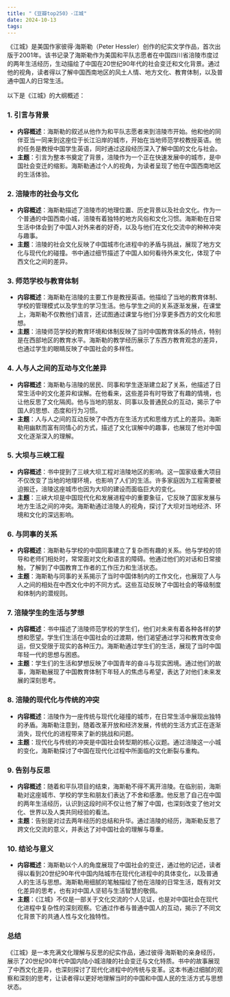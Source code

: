 ```yaml
---
title: "《豆瓣top250》-江城"
date: 2024-10-13
tags: 
---
```

《江城》是美国作家彼得·海斯勒（Peter Hessler）创作的纪实文学作品，首次出版于2001年。该书记录了海斯勒作为美国和平队志愿者在中国四川省涪陵市度过的两年生活经历，生动描绘了中国在20世纪90年代的社会变迁和文化背景。通过他的视角，读者得以了解中国西南地区的风土人情、地方文化、教育体制，以及普通中国人的日常生活。

以下是《江城》的大纲概述：

### 1. **引言与背景**
- **内容概述**：海斯勒的叙述从他作为和平队志愿者来到涪陵市开始。他和他的同伴亚当一同来到这座位于长江沿岸的城市，开始在当地师范学校教授英语。他的任务是教授中国学生英语，同时通过这段经历深入了解中国的文化与社会。
- **主题**：引言为整本书奠定了背景，涪陵作为一个正在快速发展中的城市，是中国社会变迁的缩影。海斯勒通过个人的视角，为读者呈现了他在中国西南地区的生活体验。

### 2. **涪陵市的社会与文化**
- **内容概述**：海斯勒描述了涪陵市的地理位置、历史背景以及社会文化。作为一个普通的中国西南小城，涪陵有着独特的地方风俗和文化习惯。海斯勒在日常生活中体会到了中国人对外来者的好奇，以及与他们在文化交流中的种种冲突与趣事。
- **主题**：涪陵的社会文化反映了中国城市化进程中的矛盾与挑战，展现了地方文化与现代化的碰撞。书中通过细节描述了中国人如何看待外来文化，体现了中西文化之间的差异。

### 3. **师范学校与教育体制**
- **内容概述**：海斯勒在涪陵的主要工作是教授英语。他描绘了当地的教育体制、学校的管理模式以及学生的学习生活。他与学生之间的关系逐渐发展，在课堂上，海斯勒不仅教他们语言，还试图通过课堂与他们分享更多西方的文化和思想。
- **主题**：涪陵师范学校的教育环境和体制反映了当时中国教育体系的特点，特别是在西部地区的教育水平。海斯勒的教学经历展示了东西方教育观念的差异，也通过学生的眼睛反映了中国社会的多样性。

### 4. **人与人之间的互动与文化差异**
- **内容概述**：海斯勒与涪陵的居民、同事和学生逐渐建立起了关系，他描述了日常生活中的文化差异和误解。在他看来，这些差异有时导致了有趣的情境，也让他反思了文化隔阂。他与当地的朋友、同事以及普通民众的互动，揭示了中国人的思想、态度和行为习惯。
- **主题**：人与人之间的互动反映了中西方在生活方式和思维方式上的差异。海斯勒用幽默而富有同情心的方式，描述了文化误解中的趣事，也展现了他对中国文化逐渐深入的理解。

### 5. **大坝与三峡工程**
- **内容概述**：书中提到了三峡大坝工程对涪陵地区的影响。这一国家级重大项目不仅改变了当地的地理环境，也影响了人们的生活。许多家庭因为工程需要被迫搬迁，涪陵这座城市也因为大坝的建设而面临巨大的变化。
- **主题**：三峡大坝是中国现代化和发展进程中的重要象征，它反映了国家发展与地方生活之间的冲突。海斯勒通过涪陵人的视角，探讨了大坝对当地经济、环境和文化的深远影响。

### 6. **与同事的关系**
- **内容概述**：海斯勒与学校的中国同事建立了复杂而有趣的关系。他与学校的领导和老师们相处时，常常面对文化和语言的障碍。他通过他们的对话和日常接触，了解到了中国教育工作者的工作压力和生活状态。
- **主题**：海斯勒与同事的关系揭示了当时中国体制内的工作文化，也展现了人与人之间的相处在中西文化中的不同方式。这些互动反映了中国社会的等级制度和体制内的潜规则。

### 7. **涪陵学生的生活与梦想**
- **内容概述**：书中描述了涪陵师范学校的学生们，他们对未来有着各种各样的梦想和愿望。学生们生活在中国社会的过渡期，他们渴望通过学习和教育改变命运，但又受限于现实的各种压力。海斯勒通过学生们的生活，展现了当时中国年轻一代的思想与困惑。
- **主题**：学生们的生活和梦想反映了中国青年的奋斗与现实困境。通过他们的故事，海斯勒展现了中国教育体制下年轻人的焦虑与希望，表达了对他们未来发展的深刻思考。

### 8. **涪陵的现代化与传统的冲突**
- **内容概述**：涪陵作为一座传统与现代化碰撞的城市，在日常生活中展现出独特的矛盾。海斯勒注意到，随着改革开放和经济发展，传统的生活方式正在逐渐消失，现代化的进程带来了新的挑战和问题。
- **主题**：现代化与传统的冲突是中国社会转型期的核心议题。通过涪陵这一小城的变化，海斯勒探讨了中国在现代化过程中所面临的文化断裂与重构。

### 9. **告别与反思**
- **内容概述**：随着和平队项目的结束，海斯勒不得不离开涪陵。在临别前，海斯勒对这座城市、学校的学生和朋友们表达了不舍和感激。他反思了自己在中国的两年生活经历，认识到这段时间不仅让他了解了中国，也深刻改变了他对文化、世界以及人类共同经验的看法。
- **主题**：告别是对过去两年经历的总结和升华。通过涪陵的经历，海斯勒反思了跨文化交流的意义，并表达了对中国社会的理解与尊重。

### 10. **结论与意义**
- **内容概述**：海斯勒以个人的角度展现了中国社会的变迁，通过他的记述，读者得以看到20世纪90年代中国内陆城市在现代化进程中的具体变化，以及普通人的生活与思想。海斯勒用细腻的笔触描绘了他在涪陵的日常生活，既有对文化差异的思考，也有对中国人坚韧与生活智慧的敬佩。
- **主题**：《江城》不仅是一部关于文化交流的个人见证，也是对中国社会在现代化进程中复杂性的深刻观察。它通过作者与普通中国人的互动，揭示了不同文化背景下的共通人性与文化独特性。

### **总结**
《江城》是一本充满文化理解与反思的纪实作品，通过彼得·海斯勒的亲身经历，展示了20世纪90年代中国内陆小城涪陵的社会变迁与文化特质。书中的故事展现了中西文化差异，也深刻探讨了现代化进程中的传统与变革。这本书通过细腻的观察和深刻的思考，让读者得以更好地理解当时的中国和中国人民的生活方式与思想状态。
